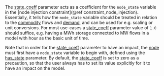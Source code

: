 The [state\_coeff](@ref) parameter acts as a coefficient for the `node_state` variable
in the [node injection constraint](@ref constraint_node_injection).
Essentially, it tells how the `node_state` variable should be treated in relation to the [commodity](@ref) flows
and [demand](@ref), and can be used for e.g. scaling or unit conversions.
For most use-cases a [state\_coeff](@ref) parameter value of `1.0` should suffice,
e.g. having a MWh storage connected to MW flows in a model with hour as the basic unit of time.

Note that in order for the [state\_coeff](@ref) parameter to have an impact,
the [node](@ref) must first have a `node_state` variable to begin with,
defined using the [has\_state](@ref) parameter.
By default, the [state\_coeff](@ref) is set to zero as a precaution,
so that the user always has to set its value explicitly for it to have an impact on the model.
